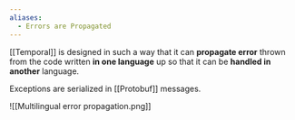 ```yaml
---
aliases:
  - Errors are Propagated
---
```

[[Temporal]] is designed in such a way that it can **propagate error** thrown from the code written **in one language** up so that it can be **handled in another** language. 

Exceptions are serialized in [[Protobuf]] messages.

![[Multilingual error propagation.png]]
